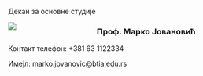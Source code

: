 Декан за основне студије
<div style="width:160px; float:left; margin-right:20px;margin-bottom:6px;">
<img src="images/depts/saina.jpg"/>
</div>
<h3>Проф. Марко Јовановић</h3>
<p>Контакт телефон: +381 63 1122334
</p>
<p>Имејл: marko.jovanovic@btia.edu.rs</p>
</div>
